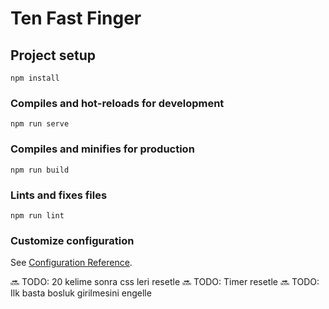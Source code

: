 # Ten Fast Finger

## Project setup
```
npm install
```

### Compiles and hot-reloads for development
```
npm run serve
```

### Compiles and minifies for production
```
npm run build
```

### Lints and fixes files
```
npm run lint
```

### Customize configuration
See [Configuration Reference](https://cli.vuejs.org/config/).

🔜 TODO: 20 kelime sonra css leri resetle
🔜 TODO: Timer resetle
🔜 TODO: Ilk basta bosluk girilmesini engelle
 
